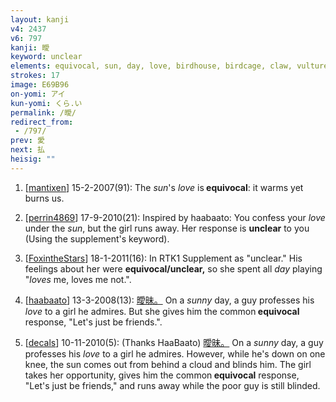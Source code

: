 ```yaml
---
layout: kanji
v4: 2437
v6: 797
kanji: 曖
keyword: unclear
elements: equivocal, sun, day, love, birdhouse, birdcage, claw, vulture, crown, love birds, heart, walking legs
strokes: 17
image: E69B96
on-yomi: アイ
kun-yomi: くら.い
permalink: /曖/
redirect_from:
 - /797/
prev: 愛
next: 払
heisig: ""
---
```


1) [<a href="http://kanji.koohii.com/profile/mantixen">mantixen</a>] 15-2-2007(91): The <em>sun</em>&#039;s <em>love</em> is<strong> equivocal</strong>: it warms yet burns us.

2) [<a href="http://kanji.koohii.com/profile/perrin4869">perrin4869</a>] 17-9-2010(21): Inspired by haabaato: You confess your <em>love</em> under the <em>sun</em>, but the girl runs away. Her response is <strong>unclear</strong> to you (Using the supplement&#039;s keyword).

3) [<a href="http://kanji.koohii.com/profile/FoxintheStars">FoxintheStars</a>] 18-1-2011(16): In RTK1 Supplement as &quot;unclear.&quot; His feelings about her were <strong>equivocal/unclear,</strong> so she spent all <em>day</em> playing &quot;<em>loves</em> me, loves me not.&quot;.

4) [<a href="http://kanji.koohii.com/profile/haabaato">haabaato</a>] 13-3-2008(13): <a href="midori://search?text=曖昧。">曖昧。</a> On a <em>sunny</em> day, a guy professes his <em>love</em> to a girl he admires. But she gives him the common<strong> equivocal</strong> response, &quot;Let&#039;s just be friends.&quot;.

5) [<a href="http://kanji.koohii.com/profile/decals">decals</a>] 10-11-2010(5): (Thanks HaaBaato) <a href="midori://search?text=曖昧。">曖昧。</a> On a <em>sunny</em> day, a guy professes his <em>love</em> to a girl he admires. However, while he&#039;s down on one knee, the sun comes out from behind a cloud and blinds him. The girl takes her opportunity, gives him the common<strong> equivocal</strong> response, &quot;Let&#039;s just be friends,&quot; and runs away while the poor guy is still blinded.

